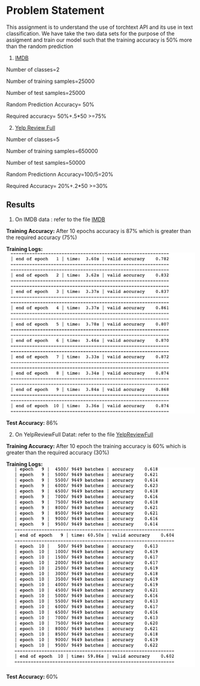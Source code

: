 # Problem Statement
This assignment is to understand the use of torchtext API and its use in text classification. 
We have take the two data sets for the purpose of the assigment and train our model such that the training accuracy is 50% more than the random prediction

1. [IMDB](https://pytorch.org/text/stable/datasets.html#imdb)

Number of classes=2

Number of training samples=25000

Number of test samples=25000

Random Prediction Accuracy= 50% 

Required accuracy= 50%+.5*50 >=75%



2. [Yelp Review Full]( https://pytorch.org/text/stable/datasets.html#yelpreviewfull)

Number of classes=5

Number of training samples=650000

Number of test samples=50000

Random Predictionn Accuracy=100/5=20%

Required Accuracy= 20%+.2*50 >=30%


## Results

1. On IMDB data : 
refer to the file [IMDB](https://github.com/TSAI-END3-Group/Session_5_TorchText/blob/master/dataset_IMDB.ipynb) 

__Training Accuracy:__
After 10 epochs accuracy is 87% which is greater than the required accuracy (75%)

__Training Logs:__
![alt text](img/trainingLog_IMDB.png "Title")


__Test Accuracy:__ 
86%



2. On YelpReviewFull Datat:
refer to the file [YelpReviewFull](https://github.com/TSAI-END3-Group/Session_5_TorchText/blob/master/dataset_YelpReviewFull.ipynb)

__Training Accuracy:__
After 10 epoch the training accuracy is 60% which is greater than the required accuracy (30%)

__Training Logs:__
![alt text](img/trainingLog_yelp.png "Title")



__Test Accuracy:__
60%